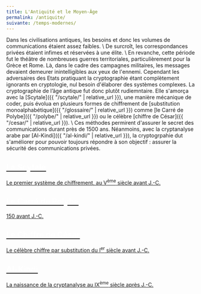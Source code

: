 ```yaml
---
title: L'Antiquité et le Moyen-Âge
permalink: /antiquite/
suivante: /temps-modernes/
---
```


Dans les civilisations antiques, les besoins et donc les volumes de communications étaient assez faibles. \\
De surcroît, les correspondances privées étaient infimes et réservées à une élite. \\
En revanche, cette période fut le théâtre de nombreuses guerres territoriales, particulièrement pour la Grèce et Rome. Là, dans le cadre des campagnes militaires, les messages devaient demeurer inintelligibles aux yeux de l'ennemi. Cependant les adversaires des Etats pratiquant la cryptographie étant complètement ignorants en cryptologie, nul besoin d'élaborer des systèmes complexes. 
La cryptographie de l’âge antique fut donc plutôt rudiemntaire. Elle s'amorça avec la [Scytale]({{ "/scytale/" | relative_url }}), une manière mécanique de coder, puis évolua en plusieurs formes de chiffrement de [substitution monoalphabétique]({{ "/glossaire/" | relative_url }})  comme [le Carré de Polybe]({{ "/polybe/" | relative_url }}) ou le célèbre [chiffre de César]({{ "/cesar/" | relative_url }}). \\
Ces méthodes permirent d'assurer le secret des communications durant près de 1500 ans. Néanmoins, avec la cryptanalyse arabe par [Al-Kindi]({{ "/al-kindi/" | relative_url }}), la cryptogrpahie dut s'améliorer pour pouvoir toujours répondre à son objectif : assurer la sécurité des communications privées.

<link rel="stylesheet" href="{{ '/assets/css/timeline.css' | relative_url }}">
<div class="timeline">

 <div class="container left">
 <a href="{{ "/scytale/" | relative_url }}">
   <div class="content">
     <h2 style="color:white;">La Scytale</h2>
     <p>Le premier système de chiffrement, au V<SUP>ème</SUP> siècle avant J.-C.</p>
   </div>
   </a>
 </div>

 <div class="container right">
 <a href="{{ "/polybe/" | relative_url }}">
   <div class="content">
     <h2 style="color:white;">Le Carré de Polybe</h2>
     <p>150 avant J.-C.</p>
   </div>
   </a>
 </div>

 <div class="container left">
 <a href="{{ "/cesar/" | relative_url }}">
   <div class="content">
     <h2 style="color:white;">Le Chiffre de César</h2>
     <p>Le célèbre chiffre par substitution du I<SUP>er</SUP> siècle avant J.-C.</p>
   </div>
   </a>
 </div>

 <div class="container right">
 <a href="{{ "/al-kindi/" | relative_url }}">
   <div class="content">
     <h2 style="color:white;">Al-Kindi</h2>
     <p>La naissance de la cryptanalyse au IX<SUP>ème</SUP> siècle après J.-C.</p>
   </div>
   </a>
 </div>

</div>


